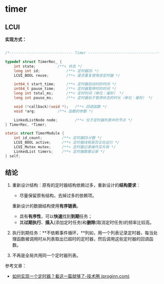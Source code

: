 # timer



## LCUI

**实现方式：**

```c

/*----------------------------- Timer --------------------------------*/

typedef struct TimerRec_ {
	int state;			/**< 状态 */
	long int id;			/**< 定时器ID */
	LCUI_BOOL reuse;		/**< 是否重复使用该定时器 */

	int64_t start_time;		/**< 定时器启动时的时间 */
	int64_t pause_time;		/**< 定时器暂停时的时间 */
	long int total_ms;		/**< 定时时间（单位：毫秒） */
	long int pause_ms;		/**< 定时器处于暂停状态的时长（单位：毫秒） */

	void (*callback)(void *);	/**< 回调函数 */
	void *arg;			/**< 函数的参数 */

	LinkedListNode node;		/**< 位于定时器列表中的节点 */
} TimerRec, *Timer;

static struct TimerModule {
	int id_count;         /**< 定时器ID计数 */
	LCUI_BOOL active;     /**< 定时器线程是否正在运行 */
	LCUI_Mutex mutex;     /**< 定时器记录操作互斥锁 */
	LinkedList timers;    /**< 定时器数据记录 */
} self;

```





## 结论

1. 重新设计结构：原有的定时器结构依赖过多，重新设计的**结构要求**：

   - 尽量保留原有结构，去掉过多的依赖项。

   重新设计的数据结构使用**有序链表**。

   - 具有**有序性**，可以**快速**找到**到期**任务；
   - 其**过期执行**、**插入**(添加定时任务)和**删除**(取消定时任务)的频率比较高。

2. 执行到期任务：**不依赖事件循环，**列如，用一个列表记录定时器，每当处理函数被调用时从列表取出已超时的定时器，然后调用这些定时器的回调函数。

3. 不再是全局共用同一个定时器列表。

参考文章：

- [如何实现一个定时器？看这一篇就够了-技术圈 (proginn.com)](https://jishuin.proginn.com/p/763bfbd54473)

